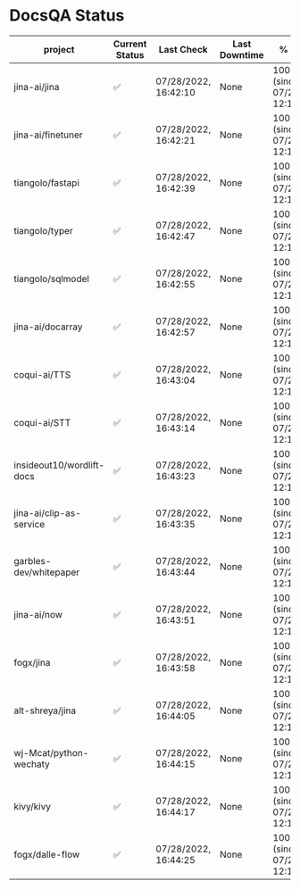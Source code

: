 # DocsQA Status

|         project         |Current Status|     Last Check     |Last Downtime|              % Uptime              |
|-------------------------|--------------|--------------------|-------------|------------------------------------|
|jina-ai/jina             |✅            |07/28/2022, 16:42:10|None         |100.000 (since 07/27/2022, 12:11:57)|
|jina-ai/finetuner        |✅            |07/28/2022, 16:42:21|None         |100.000 (since 07/27/2022, 12:11:57)|
|tiangolo/fastapi         |✅            |07/28/2022, 16:42:39|None         |100.000 (since 07/27/2022, 12:11:57)|
|tiangolo/typer           |✅            |07/28/2022, 16:42:47|None         |100.000 (since 07/27/2022, 12:11:57)|
|tiangolo/sqlmodel        |✅            |07/28/2022, 16:42:55|None         |100.000 (since 07/27/2022, 12:11:57)|
|jina-ai/docarray         |✅            |07/28/2022, 16:42:57|None         |100.000 (since 07/27/2022, 12:11:57)|
|coqui-ai/TTS             |✅            |07/28/2022, 16:43:04|None         |100.000 (since 07/27/2022, 12:11:57)|
|coqui-ai/STT             |✅            |07/28/2022, 16:43:14|None         |100.000 (since 07/27/2022, 12:11:57)|
|insideout10/wordlift-docs|✅            |07/28/2022, 16:43:23|None         |100.000 (since 07/27/2022, 12:11:57)|
|jina-ai/clip-as-service  |✅            |07/28/2022, 16:43:35|None         |100.000 (since 07/27/2022, 12:11:57)|
|garbles-dev/whitepaper   |✅            |07/28/2022, 16:43:44|None         |100.000 (since 07/27/2022, 12:11:57)|
|jina-ai/now              |✅            |07/28/2022, 16:43:51|None         |100.000 (since 07/27/2022, 12:11:57)|
|fogx/jina                |✅            |07/28/2022, 16:43:58|None         |100.000 (since 07/27/2022, 12:11:57)|
|alt-shreya/jina          |✅            |07/28/2022, 16:44:05|None         |100.000 (since 07/27/2022, 12:11:57)|
|wj-Mcat/python-wechaty   |✅            |07/28/2022, 16:44:15|None         |100.000 (since 07/27/2022, 12:11:57)|
|kivy/kivy                |✅            |07/28/2022, 16:44:17|None         |100.000 (since 07/27/2022, 12:11:57)|
|fogx/dalle-flow          |✅            |07/28/2022, 16:44:25|None         |100.000 (since 07/27/2022, 12:11:57)|
